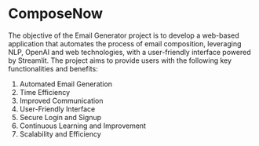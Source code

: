 # ComposeNow
The objective of the Email Generator project is to develop a web-based application that automates the process of email composition, leveraging NLP, OpenAI and web technologies, 
with a user-friendly interface powered by Streamlit. The project aims to provide users with the following key functionalities and benefits:

1. Automated Email Generation
2. Time Efficiency
3. Improved Communication
4. User-Friendly Interface
5. Secure Login and Signup
6. Continuous Learning and Improvement
7. Scalability and Efficiency
